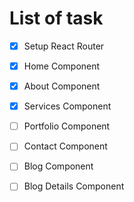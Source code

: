 # List of task
- [x] Setup React Router
- [x] Home Component
- [x] About Component
- [x] Services Component
- [ ] Portfolio Component
- [ ] Contact Component
- [ ] Blog Component
- [ ] Blog Details Component

